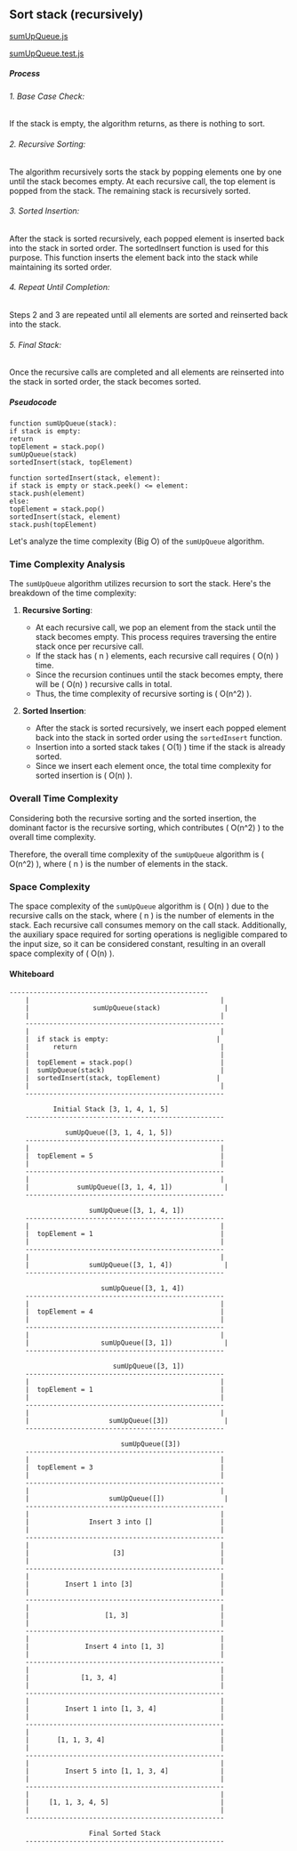 ## Sort stack (recursively)
[sumUpQueue.js](sumUpQueue.js)

[sumUpQueue.test.js](sumUpQueue.test.js)

##### Process

###### 1. Base Case Check: 

If the stack is empty, the algorithm returns, as there is nothing to sort.

###### 2. Recursive Sorting:

The algorithm recursively sorts the stack by popping elements one by one until the stack becomes empty.
At each recursive call, the top element is popped from the stack.
The remaining stack is recursively sorted.
###### 3. Sorted Insertion:

After the stack is sorted recursively, each popped element is inserted back into the stack in sorted order.
The sortedInsert function is used for this purpose.
This function inserts the element back into the stack while maintaining its sorted order.
###### 4. Repeat Until Completion:

Steps 2 and 3 are repeated until all elements are sorted and reinserted back into the stack.

###### 5. Final Stack:

Once the recursive calls are completed and all elements are reinserted into the stack in sorted order, the stack becomes sorted.

##### Pseudocode 

    function sumUpQueue(stack):
    if stack is empty:
    return
    topElement = stack.pop()
    sumUpQueue(stack)
    sortedInsert(stack, topElement)
    
    function sortedInsert(stack, element):
    if stack is empty or stack.peek() <= element:
    stack.push(element)
    else:
    topElement = stack.pop()
    sortedInsert(stack, element)
    stack.push(topElement)

Let's analyze the time complexity (Big O) of the `sumUpQueue` algorithm.

### Time Complexity Analysis

The `sumUpQueue` algorithm utilizes recursion to sort the stack. Here's the breakdown of the time complexity:

1. **Recursive Sorting**:
    - At each recursive call, we pop an element from the stack until the stack becomes empty. This process requires traversing the entire stack once per recursive call.
    - If the stack has \( n \) elements, each recursive call requires \( O(n) \) time.
    - Since the recursion continues until the stack becomes empty, there will be \( O(n) \) recursive calls in total.
    - Thus, the time complexity of recursive sorting is \( O(n^2) \).

2. **Sorted Insertion**:
    - After the stack is sorted recursively, we insert each popped element back into the stack in sorted order using the `sortedInsert` function.
    - Insertion into a sorted stack takes \( O(1) \) time if the stack is already sorted.
    - Since we insert each element once, the total time complexity for sorted insertion is \( O(n) \).

### Overall Time Complexity

Considering both the recursive sorting and the sorted insertion, the dominant factor is the recursive sorting, which contributes \( O(n^2) \) to the overall time complexity.

Therefore, the overall time complexity of the `sumUpQueue` algorithm is \( O(n^2) \), where \( n \) is the number of elements in the stack.

### Space Complexity

The space complexity of the `sumUpQueue` algorithm is \( O(n) \) due to the recursive calls on the stack, where \( n \) is the number of elements in the stack. Each recursive call consumes memory on the call stack. Additionally, the auxiliary space required for sorting operations is negligible compared to the input size, so it can be considered constant, resulting in an overall space complexity of \( O(n) \).

####  Whiteboard
    --------------------------------------------------
        |                                                |
        |                sumUpQueue(stack)                |
        |                                                |
        --------------------------------------------------
        |                                                |
        |  if stack is empty:                           |
        |      return                                    |
        |                                                |
        |  topElement = stack.pop()                      |
        |  sumUpQueue(stack)                             |
        |  sortedInsert(stack, topElement)              |
        |                                                |
        --------------------------------------------------
        
               Initial Stack [3, 1, 4, 1, 5]
        --------------------------------------------------
        
                  sumUpQueue([3, 1, 4, 1, 5])
        --------------------------------------------------
        |                                                |
        |  topElement = 5                                |
        |                                                |
        --------------------------------------------------
        |                                                |
        |            sumUpQueue([3, 1, 4, 1])             |
        --------------------------------------------------
        
                        sumUpQueue([3, 1, 4, 1])
        --------------------------------------------------
        |                                                |
        |  topElement = 1                                |
        |                                                |
        --------------------------------------------------
        |                                                |
        |               sumUpQueue([3, 1, 4])             |
        --------------------------------------------------
        
                           sumUpQueue([3, 1, 4])
        --------------------------------------------------
        |                                                |
        |  topElement = 4                                |
        |                                                |
        --------------------------------------------------
        |                                                |
        |                  sumUpQueue([3, 1])             |
        --------------------------------------------------
        
                              sumUpQueue([3, 1])
        --------------------------------------------------
        |                                                |
        |  topElement = 1                                |
        |                                                |
        --------------------------------------------------
        |                                                |
        |                    sumUpQueue([3])              |
        --------------------------------------------------
        
                                sumUpQueue([3])
        --------------------------------------------------
        |                                                |
        |  topElement = 3                                |
        |                                                |
        --------------------------------------------------
        |                                                |
        |                    sumUpQueue([])               |
        --------------------------------------------------
        |                                                |
        |               Insert 3 into []                 |
        |                                                |
        --------------------------------------------------
        |                                                |
        |                     [3]                        |
        |                                                |
        --------------------------------------------------
        |                                                |
        |         Insert 1 into [3]                      |
        |                                                |
        --------------------------------------------------
        |                                                |
        |                   [1, 3]                       |
        |                                                |
        --------------------------------------------------
        |                                                |
        |              Insert 4 into [1, 3]              |
        |                                                |
        --------------------------------------------------
        |                                                |
        |             [1, 3, 4]                          |
        |                                                |
        --------------------------------------------------
        |                                                |
        |         Insert 1 into [1, 3, 4]                |
        |                                                |
        --------------------------------------------------
        |                                                |
        |       [1, 1, 3, 4]                             |
        |                                                |
        --------------------------------------------------
        |                                                |
        |         Insert 5 into [1, 1, 3, 4]             |
        |                                                |
        --------------------------------------------------
        |                                                |
        |     [1, 1, 3, 4, 5]                            |
        |                                                |
        --------------------------------------------------
        
                        Final Sorted Stack
        --------------------------------------------------
